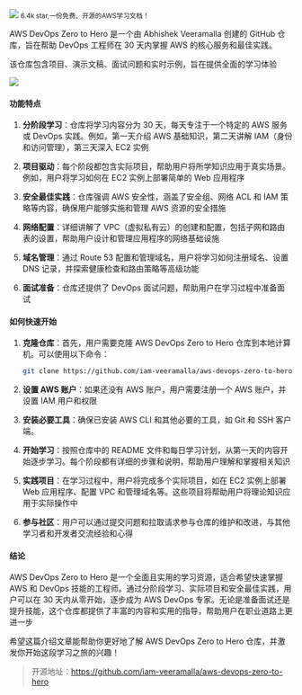 <img src="/assets/image/240907-aws-devops-zero-to-hero.png">
<small>6.4k star,一份免费、开源的AWS学习文档！</small>


AWS DevOps Zero to Hero 是一个由 Abhishek Veeramalla 创建的 GitHub 仓库，旨在帮助 DevOps 工程师在 30 天内掌握 AWS 的核心服务和最佳实践。

该仓库包含项目、演示文稿、面试问题和实时示例，旨在提供全面的学习体验

![](/assets/image/240907-aws-devops-zero-to-hero.png)

#### 功能特点

1. **分阶段学习**：仓库将学习内容分为 30 天，每天专注于一个特定的 AWS 服务或 DevOps 实践。例如，第一天介绍 AWS 基础知识，第二天讲解 IAM（身份和访问管理），第三天深入 EC2 实例
   
2. **项目驱动**：每个阶段都包含实际项目，帮助用户将所学知识应用于真实场景。例如，用户将学习如何在 EC2 实例上部署简单的 Web 应用程序

3. **安全最佳实践**：仓库强调 AWS 安全性，涵盖了安全组、网络 ACL 和 IAM 策略等内容，确保用户能够实施和管理 AWS 资源的安全措施

4. **网络配置**：详细讲解了 VPC（虚拟私有云）的创建和配置，包括子网和路由表的设置，帮助用户设计和管理应用程序的网络基础设施

5. **域名管理**：通过 Route 53 配置和管理域名，用户将学习如何注册域名、设置 DNS 记录，并探索健康检查和路由策略等高级功能

6. **面试准备**：仓库还提供了 DevOps 面试问题，帮助用户在学习过程中准备面试

#### 如何快速开始

1. **克隆仓库**：首先，用户需要克隆 AWS DevOps Zero to Hero 仓库到本地计算机。可以使用以下命令：
   ```bash
   git clone https://github.com/iam-veeramalla/aws-devops-zero-to-hero.git
   ```

2. **设置 AWS 账户**：如果还没有 AWS 账户，用户需要注册一个 AWS 账户，并设置 IAM 用户和权限

3. **安装必要工具**：确保已安装 AWS CLI 和其他必要的工具，如 Git 和 SSH 客户端。

4. **开始学习**：按照仓库中的 README 文件和每日学习计划，从第一天的内容开始逐步学习。每个阶段都有详细的步骤和说明，帮助用户理解和掌握相关知识

5. **实践项目**：在学习过程中，用户将完成多个实际项目，如在 EC2 实例上部署 Web 应用程序、配置 VPC 和管理域名等。这些项目将帮助用户将理论知识应用于实际操作中

6. **参与社区**：用户可以通过提交问题和拉取请求参与仓库的维护和改进，与其他学习者和开发者交流经验和心得

#### 结论

AWS DevOps Zero to Hero 是一个全面且实用的学习资源，适合希望快速掌握 AWS 和 DevOps 技能的工程师。通过分阶段学习、实际项目和安全最佳实践，用户可以在 30 天内从零开始，逐步成为 AWS DevOps 专家。无论是准备面试还是提升技能，这个仓库都提供了丰富的内容和实用的指导，帮助用户在职业道路上更进一步

希望这篇介绍文章能帮助你更好地了解 AWS DevOps Zero to Hero 仓库，并激发你开始这段学习之旅的兴趣！

>开源地址：https://github.com/iam-veeramalla/aws-devops-zero-to-hero